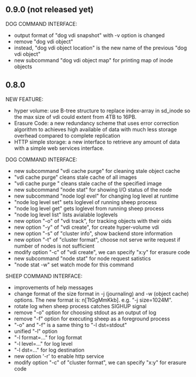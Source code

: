 
## 0.9.0 (not released yet)

DOG COMMAND INTERFACE:
 - output format of "dog vdi snapshot" with -v option is changed
 - remove "dog vdi object"
  - instead, "dog vdi object location" is the new name of the previous "dog vdi object"
 - new subcommand "dog vdi object map" for printing map of inode objects

## 0.8.0

NEW FEATURE:
 - hyper volume: use B-tree structure to replace index-array in sd_inode so the max size of vdi could extent from 4TB to 16PB.
 - Erasure Code: a new redundancy scheme that uses error correction algorithm to achieves high available of data with much less storage overhead compared to complete replication
 - HTTP simple storage: a new interface to retrieve any amount of data with a simple web services interface.

DOG COMMAND INTERFACE:
 - new subcommand "vdi cache purge" for cleaning stale object cache
  - "vdi cache purge" cleans stale cache of all images
  - "vdi cache purge <image>" cleans stale cache of the specified image
 - new subcommand "node stat" for showing I/O status of the node
 - new subcommand "node logl evel" for changing log level at runtime
  - "node log level set" sets loglevel of running sheep process
  - "node log level get" gets loglevel from running sheep process
  - "node log level list" lists avialable loglevels
 - new option "-o" of "vdi track", for tracking objects with their oids
 - new option "-y" of "vdi create", for create hyper-volume vdi
 - new option "-s" of "cluster info", show backend store information
 - new option "-t" of "cluster format", choose not serve write request if number of nodes is not sufficient
 - modify option "-c" of "vdi create", we can specify "x:y" for erasure code
 - new subcommand "node stat" for node request satistics
  - "node stat -w" set watch mode for this command

SHEEP COMMAND INTERFACE:
 - improvements of help messages
 - change format of the size format in -j (journaling) and -w (object cache) options. The new format is: n[TtGgMmKkb]. e.g. "-j size=1024M".
 - rotate log when sheep process catches SIGHUP signal
 - remove "-o" option for choosing stdout as an output of log
 - remove "-f" option for executing sheep as a foreground process
  - "-o" and "-f" is a same thing to "-l dst=stdout"
 - unified "-l" option
  - "-l format=..." for log format
  - "-l level=..." for log level
  - "-l dst=..." for log destination
 - new option '-r' to enable http service
 - modify option "-c" of "cluster format", we can specify "x:y" for erasure code
